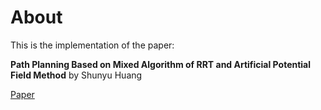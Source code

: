 # About
This is the implementation of the paper:  

**Path Planning Based on Mixed Algorithm of RRT and Artificial Potential Field Method** by Shunyu Huang

[Paper](https://ieeexplore.ieee.org/document/9570910)

